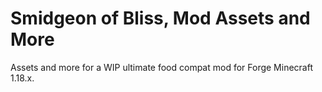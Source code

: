 # Smidgeon of Bliss, Mod Assets and More
Assets and more for a WIP ultimate food compat mod for Forge Minecraft 1.18.x.
